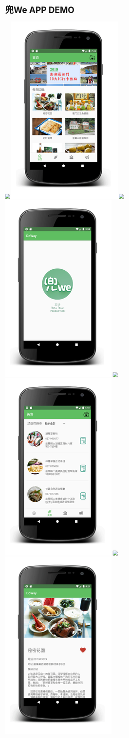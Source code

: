 # 兜We APP DEMO
![](img_url)
<img width="350" height="" src="https://github.com/iamavrilsfanlearncode/DoWay/blob/master/home.gif">
![](img_url)
<img width="350" height="" src="https://github.com/iamavrilsfanlearncode/DoWay/blob/master/splash.gif">
![](img_url)
<img width="350" height="" src="https://github.com/iamavrilsfanlearncode/DoWay/blob/master/list.gif">
![](img_url)
<img width="350" height="" src="https://github.com/iamavrilsfanlearncode/DoWay/blob/master/detail.gif">
